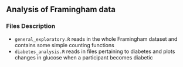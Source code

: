 ## Analysis of Framingham data
### Files Description
- `general_exploratory.R` reads in the whole Framingham dataset and contains some simple counting functions
- `diabetes_analysis.R` reads in files pertaining to diabetes and plots changes in glucose when a participant becomes diabetic
